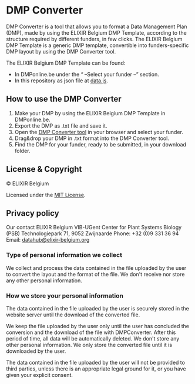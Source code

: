 # DMP Converter

DMP Converter is a tool that allows you to format a Data Management Plan (DMP), made by using the ELIXIR Belgium DMP Template, according to the structure required by different funders, in few clicks.
The ELIXIR Belgium DMP Template is a generic DMP template, convertible into funders-specific DMP layout by using the DMP Converter tool.

The ELIXIR Belgium DMP Template can be found:
* In DMPonline.be under the “ –Select your funder –” section.
* In this repository as json file at [data.js](https://github.com/ELIXIR-Belgium/DMPConverter/blob/master/API/config/data.js).


## How to use the DMP Converter 

1. Make your DMP by using the ELIXIR Belgium DMP Template in DMPonline.be.
2. Export the DMP as .txt file and save it.
3. Open the [DMP Converter tool](https://datahub.elixir-belgium.org/converter/) in your browser and select your funder.
4. Drag&drop your DMP in .txt format into the DMP Converter tool.
5. Find the DMP for your funder, ready to be submitted, in your download folder.


## License & Copyright

&copy; ELIXIR Belgium

Licensed under the [MIT License](LICENSE.md).

## Privacy policy

Our contact 
ELIXIR Belgium 
VIB-UGent Center for Plant Systems Biology (PSB) 
Technologiepark 71, 
9052 Zwijnaarde 
Phone: +32 (0)9 331 36 94 
Email: datahub@elixir-belgium.org 

### Type of personal information we collect 
We collect and process the data contained in the file uploaded by the user to convert the layout and the format of the file. 
We don't receive nor store any other personal information. 

### How we store your personal information 
The data contained in the file uploaded by the user is securely stored in the website server until the download of the converted file. 

We keep the file uploaded by the user only until the user has concluded the conversion and the download of the file with DMPConverter. After this period of time, all data will be automatically deleted. 
We don't store any other personal information. We only store the converted file until it is downloaded by the user. 

The data contained in the file uploaded by the user will not be provided to third parties, unless there is an appropriate legal ground for it, or you have given your explicit consent.

